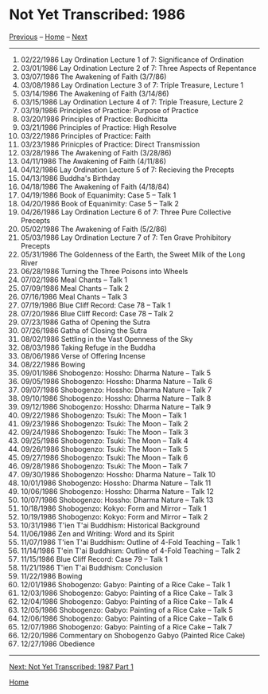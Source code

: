 <a name="0"></a>
# Not Yet Transcribed: 1986

[Previous](unfinished-1985#0) – 
[Home](index#1986) – 
[Next](unfinished-1987-1#0)

---
1. 02/22/1986	Lay Ordination Lecture 1 of 7: Significance of Ordination	
1. 03/01/1986	Lay Ordination Lecture 2 of 7: Three Aspects of Repentance	
1. 03/07/1986	The Awakening of Faith (3/7/86)	
1. 03/08/1986	Lay Ordination Lecture 3 of 7: Triple Treasure, Lecture 1	
1. 03/14/1986	The Awakening of Faith (3/14/86)	
1. 03/15/1986	Lay Ordination Lecture 4 of 7: Triple Treasure, Lecture 2	
1. 03/19/1986	Principles of Practice: Purpose of Practice	
1. 03/20/1986	Principles of Practice: Bodhicitta	
1. 03/21/1986	Principles of Practice: High Resolve
1. 03/22/1986	Principles of Practice: Faith	
1. 03/23/1986	Prinicples of Practice: Direct Transmission	
1. 03/28/1986	The Awakening of Faith (3/28/86)	
1. 04/11/1986	The Awakening of Faith (4/11/86)	
1. 04/12/1986	Lay Ordination Lecture 5 of 7: Recieving the Precepts	
1. 04/13/1986	Buddha's Birthday	
1. 04/18/1986	The Awakening of Faith (4/18/84)	
1. 04/19/1986	Book of Equanimity: Case 5 – Talk 1	
1. 04/20/1986	Book of Equanimity: Case 5 – Talk 2	
1. 04/26/1986	Lay Ordination Lecture 6 of 7: Three Pure Collective Precepts
1. 05/02/1986	The Awakening of Faith (5/2/86)	
1. 05/03/1986	Lay Ordination Lecture 7 of 7: Ten Grave Prohibitory Precepts	
1. 05/31/1986	The Goldenness of the Earth, the Sweet Milk of the Long River	
1. 06/28/1986	Turning the Three Poisons into Wheels	
1. 07/02/1986	Meal Chants – Talk 1	
1. 07/09/1986	Meal Chants – Talk 2	
1. 07/16/1986	Meal Chants – Talk 3	
1. 07/19/1986	Blue Cliff Record: Case 78 – Talk 1
1. 07/20/1986	Blue Cliff Record: Case 78 – Talk 2
1. 07/23/1986	Gatha of Opening the Sutra
1. 07/26/1986	Gatha of Closing the Sutra	
1. 08/02/1986	Settling in the Vast Openness of the Sky	
1. 08/03/1986	Taking Refuge in the Buddha	
1. 08/06/1986	Verse of Offering Incense	
1. 08/22/1986	Bowing	
1. 09/01/1986	Shobogenzo: Hossho: Dharma Nature – Talk 5	
1. 09/05/1986	Shobogenzo: Hossho: Dharma Nature – Talk 6	
1. 09/07/1986	Shobogenzo: Hossho: Dharma Nature – Talk 7	
1. 09/10/1986	Shobogenzo: Hossho: Dharma Nature – Talk 8	
1. 09/12/1986	Shobogenzo: Hossho: Dharma Nature – Talk 9
1. 09/22/1986	Shobogenzo: Tsuki: The Moon – Talk 1	
1. 09/23/1986	Shobogenzo: Tsuki: The Moon – Talk 2	
1. 09/24/1986	Shobogenzo: Tsuki: The Moon – Talk 3	
1. 09/25/1986	Shobogenzo: Tsuki: The Moon – Talk 4	
1. 09/26/1986	Shobogenzo: Tsuki: The Moon – Talk 5	
1. 09/27/1986	Shobogenzo: Tsuki: The Moon – Talk 6	
1. 09/28/1986	Shobogenzo: Tsuki: The Moon – Talk 7	
1. 09/30/1986	Shobogenzo: Hossho: Dharma Nature – Talk 10	
1. 10/01/1986	Shobogenzo: Hossho: Dharma Nature – Talk 11	
1. 10/06/1986	Shobogenzo: Hossho: Dharma Nature – Talk 12
1. 10/07/1986	Shobogenzo: Hossho: Dharma Nature – Talk 13	
1. 10/18/1986	Shobogenzo: Kokyo: Form and Mirror – Talk 1	
1. 10/19/1986	Shobogenzo: Kokyo: Form and Mirror – Talk 2	
1. 10/31/1986	T'ien T'ai Buddhism: Historical Background	
1. 11/06/1986	Zen and Writing: Word and its Spirit	
1. 11/07/1986	T'ien T'ai Buddhism: Outline of 4-Fold Teaching – Talk 1	
1. 11/14/1986	T'ein T'ai Buddhism: Outline of 4-Fold Teaching – Talk 2	
1. 11/15/1986	Blue Cliff Record: Case 79 – Talk 1
1. 11/21/1986	T'ien T'ai Buddhism: Conclusion
1. 11/22/1986	Bowing
1. 12/01/1986	Shobogenzo: Gabyo: Painting of a Rice Cake – Talk 1	
1. 12/03/1986	Shobogenzo: Gabyo: Painting of a Rice Cake – Talk 3	
1. 12/04/1986	Shobogenzo: Gabyo: Painting of a Rice Cake – Talk 4	
1. 12/05/1986	Shobogenzo: Gabyo: Painting of a Rice Cake – Talk 5	
1. 12/06/1986	Shobogenzo: Gabyo: Painting of a Rice Cake – Talk 6	
1. 12/07/1986	Shobogenzo: Gabyo: Painting of a Rice Cake – Talk 7	
1. 12/20/1986	Commentary on Shobogenzo Gabyo (Painted Rice Cake)	
1. 12/27/1986	Obedience

---
[Next: Not Yet Transcribed: 1987 Part 1](unfinished-1987-1#0)

[Home](index#1986)

